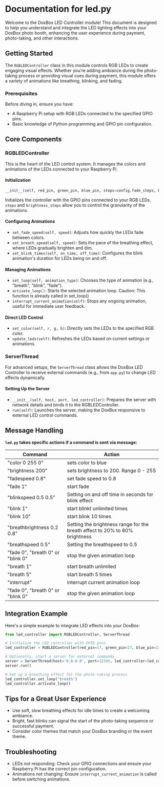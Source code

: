 # Documentation for led.py

Welcome to the DoxBox LED Controller module! This document is designed to help you understand and integrate the LED lighting effects into your DoxBox photo booth, enhancing the user experience during payment, photo-taking, and other interactions.

## Getting Started

The `RGBLEDController` class in this module controls RGB LEDs to create engaging visual effects. Whether you're adding ambiance during the photo-taking process or providing visual cues during payment, this module offers a variety of animations like breathing, blinking, and fading.

### Prerequisites

Before diving in, ensure you have:

- A Raspberry Pi setup with RGB LEDs connected to the specified GPIO pins.
- Basic knowledge of Python programming and GPIO pin configuration.

## Core Components

### RGBLEDController

This is the heart of the LED control system. It manages the colors and animations of the LEDs connected to your Raspberry Pi.

#### Initialization

```python
__init__(self, red_pin, green_pin, blue_pin, steps=config.fade_steps, brightness_steps=config.brightness_steps)
```

Initializes the controller with the GPIO pins connected to your RGB LEDs. `steps` and `brightness_steps` allow you to control the granularity of the animations.

#### Configuring Animations


- `set_fade_speed(self, speed)`: Adjusts how quickly the LEDs fade between colors.
- `set_breath_speed(self, speed)`: Sets the pace of the breathing effect, where LEDs gradually brighten and dim.
- `set_blink_times(self, on_time, off_time)`: Configures the blink animation's duration for LEDs being on and off.


#### Managing Animations

- `set_loop(self, animation_type)`: Chooses the type of animation (e.g., "breath", "blink", "fade").
- `activate_loop()`: Starts the selected animation loop. Caution: This function is already called in set_loop()
- `interrupt_current_animation(self)`: Stops any ongoing animation, useful for immediate user feedback.

#### Direct LED Control

- `set_color(self, r, g, b)`: Directly sets the LEDs to the specified RGB color.
- `update_leds(self)`: Refreshes the LEDs based on current settings or animations.


### ServerThread

For advanced setups, the `ServerThread` class allows the DoxBox LED Controller to receive external commands (e.g., from `app.py`) to change LED effects dynamically.

#### Setting Up the Server

- `__init__(self, host, port, led_controller)`: Prepares the server with network details and binds it to the RGBLEDController.
- `run(self)`: Launches the server, making the DoxBox responsive to external LED control commands.
## Message Handling


**`led.py` takes specific actions if a command is sent via message:**

| Command                           | Action                                                                              |
|-----------------------------------|-------------------------------------------------------------------------------------|
| "color 0 255 0"                   | sets color to blue                                                                  |
| "brightness 200"                  | sets brightness to 200. Range 0 - 255                                               |
| "fadespeed 0.8"                   | set fade speed to 0.8                                                               |
| "fade 1"                          | start fade                                                                          |
| "blinkspeed 0.5 0.5"              | Setting on and off time in seconds for blink effect                                 |
| "blink 1"                         | start blinkt unlimited times                                                        |
| "blink 10"                        | start blink 10 times                                                                |
| "breathbrightness 0.2 0.8"        | Setting the brightness range for the breath effect to 20% to 80% brightness         |
| "breathspeed 0.5"                 | Setting the breathspeed to 0.5|
| "fade 0", "breath 0" or "blink 0" | stop the given animation loop                                                       |
| "breath 1"                        | start breath unlimited                                                              |
| "breath 5"                        | start breath 5 times                                                                |
| "interrupt"                       | interrupt current animation loop                                                    |
| "fade 0", "breath 0" or "blink 0" | stop the given animation loop                                                       |

## Integration Example

Here's a simple example to integrate LED effects into your DoxBox:

```python
from led_controller import RGBLEDController, ServerThread

# Initialize the LED controller with GPIO pins
led_controller = RGBLEDController(red_pin=17, green_pin=27, blue_pin=22)

# Optionally, start a server for external commands
server = ServerThread(host='0.0.0.0', port=12345, led_controller=led_controller)
server.run()

# Set up a breathing effect for the photo-taking process
led_controller.set_loop('breath')
led_controller.activate_loop()
```

## Tips for a Great User Experience

- Use soft, slow breathing effects for idle times to create a welcoming ambiance.
- Bright, fast blinks can signal the start of the photo-taking sequence or successful payment.
- Consider color themes that match your DoxBox branding or the event theme.

## Troubleshooting

- LEDs not responding: Check your GPIO connections and ensure your Raspberry Pi has the correct pin configuration.
- Animations not changing: Ensure `interrupt_current_animation` is called before switching animations.